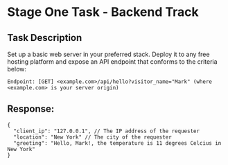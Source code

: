 # Stage One Task - Backend Track

## Task Description

Set up a basic web server in your preferred stack. Deploy it to any free hosting platform and expose an API endpoint that conforms to the criteria below:

`Endpoint: [GET] <example.com>/api/hello?visitor_name="Mark" (where <example.com> is your server origin)`

## Response:

```
{
  "client_ip": "127.0.0.1", // The IP address of the requester
  "location": "New York" // The city of the requester
  "greeting": "Hello, Mark!, the temperature is 11 degrees Celcius in New York"
}

